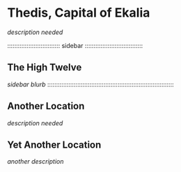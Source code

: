 # Thedis, Capital of Ekalia

*description needed*

:::::::::::::::::::::::::::::: sidebar :::::::::::::::::::::::::::::::::
## The High Twelve

*sidebar blurb*
::::::::::::::::::::::::::::::::::::::::::::::::::::::::::::::::::::::::

## Another Location

*description needed*

## Yet Another Location

*another description*


